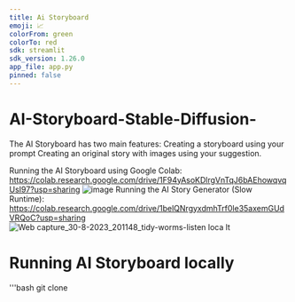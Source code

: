 ```yaml
---
title: Ai Storyboard
emoji: 📈
colorFrom: green
colorTo: red
sdk: streamlit
sdk_version: 1.26.0
app_file: app.py
pinned: false
---
```



# AI-Storyboard-Stable-Diffusion-
The AI Storyboard has two main features:
Creating a storyboard using your prompt
Creating an original story with images using your suggestion.

Running the AI Storyboard using Google Colab: 
https://colab.research.google.com/drive/1F94yAsoKDlrgVnTqJ6bAEhowqvqUsI97?usp=sharing
![image](https://github.com/LPK99/AI-Storyboard-Stable-Diffusion-/assets/13818447/637ce2b1-558d-4e8c-858b-a1df3dcdbb85)
Running the AI Story Generator (Slow Runtime):
https://colab.research.google.com/drive/1belQNrgyxdmhTrf0le35axemGUdVRQoC?usp=sharing
![Web capture_30-8-2023_201148_tidy-worms-listen loca lt](https://github.com/LPK99/AI-Storyboard-Stable-Diffusion-/assets/13818447/02c1618f-645a-49fc-9084-71544fbb7dd1)

# Running AI Storyboard locally
'''bash
git clone 
